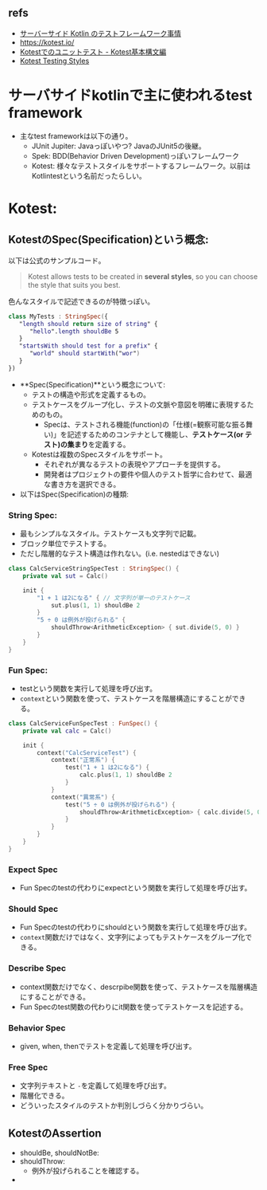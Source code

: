 ## refs

- [サーバーサイド Kotlin のテストフレームワーク事情](https://www.slideshare.net/mikeneck/kotlin-237365895)
- https://kotest.io/
- [Kotestでのユニットテスト - Kotest基本構文編](https://zenn.dev/maiya/articles/2e6d7575cc1e87)
- [Kotest Testing Styles](https://kotest.io/docs/framework/testing-styles.html)

# サーバサイドkotlinで主に使われるtest framework

- 主なtest frameworkは以下の通り。
  - JUnit Jupiter: Javaっぽいやつ? JavaのJUnit5の後継。
  - Spek: BDD(Behavior Driven Development)っぽいフレームワーク
  - Kotest: 様々なテストスタイルをサポートするフレームワーク。以前はKotlintestという名前だったらしい。

# Kotest:

## KotestのSpec(Specification)という概念:

以下は公式のサンプルコード。

> Kotest allows tests to be created in **several styles**, so you can choose the style that suits you best.

色んなスタイルで記述できるのが特徴っぽい。

```kotlin
class MyTests : StringSpec({
   "length should return size of string" {
      "hello".length shouldBe 5
   }
   "startsWith should test for a prefix" {
      "world" should startWith("wor")
   }
})
```

- **Spec(Specification)**という概念について:
  - テストの構造や形式を定義するもの。
  - テストケースをグループ化し、テストの文脈や意図を明確に表現するためのもの。
    - Specは、テストされる機能(function)の「仕様(=観察可能な振る舞い)」を記述するためのコンテナとして機能し、**テストケース(or テスト)の集まり**を定義する。
  - Kotestは複数のSpecスタイルをサポート。
    - それぞれが異なるテストの表現やアプローチを提供する。
    - 開発者はプロジェクトの要件や個人のテスト哲学に合わせて、最適な書き方を選択できる。
- 以下はSpec(Specification)の種類:

### String Spec:

- 最もシンプルなスタイル。テストケースも文字列で記載。
- ブロック単位でテストする。
- ただし階層的なテスト構造は作れない。(i.e. nestedはできない)

```kotlin
class CalcServiceStringSpecTest : StringSpec() {
    private val sut = Calc()

    init {
        "1 + 1 は2になる" { // 文字列が単一のテストケース
            sut.plus(1, 1) shouldBe 2
        }
        "5 ÷ 0 は例外が投げられる" {
            shouldThrow<ArithmeticException> { sut.divide(5, 0) }
        }
    }
}
```

### Fun Spec:

- testという関数を実行して処理を呼び出す。
- `context`という関数を使って、テストケースを階層構造にすることができる。

```kotlin
class CalcServiceFunSpecTest : FunSpec() {
    private val calc = Calc()

    init {
        context("CalcServiceTest") {
            context("正常系") {
                test("1 + 1 は2になる") {
                    calc.plus(1, 1) shouldBe 2
                }
            }
            context("異常系") {
                test("5 ÷ 0 は例外が投げられる") {
                    shouldThrow<ArithmeticException> { calc.divide(5, 0) }
                }
            }
        }
    }
}
```

### Expect Spec

- Fun Specのtestの代わりにexpectという関数を実行して処理を呼び出す。

### Should Spec

- Fun Specのtestの代わりにshouldという関数を実行して処理を呼び出す。
- `context`関数だけではなく、文字列によってもテストケースをグループ化できる。

### Describe Spec

- context関数だけでなく、descrpibe関数を使って、テストケースを階層構造にすることができる。
- Fun Specのtest関数の代わりにit関数を使ってテストケースを記述する。

### Behavior Spec

- given, when, thenでテストを定義して処理を呼び出す。

### Free Spec

- 文字列テキストと `-`を定義して処理を呼び出す。
- 階層化できる。
- どういったスタイルのテストか判別しづらく分かりづらい。

## KotestのAssertion

- shouldBe, shouldNotBe:
- shouldThrow:
  - 例外が投げられることを確認する。
-
